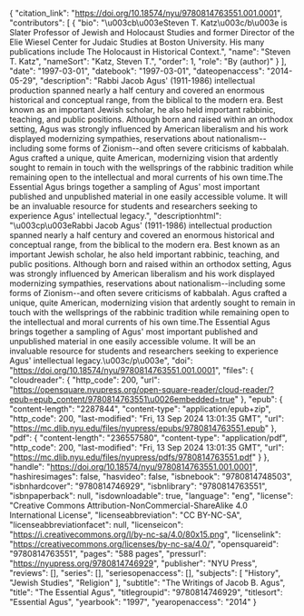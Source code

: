 {
   "citation_link": "https://doi.org/10.18574/nyu/9780814763551.001.0001",
   "contributors": [
     {
       "bio": "\u003cb\u003eSteven T. Katz\u003c/b\u003e is Slater Professor of Jewish and Holocaust Studies and former Director of the Elie Wiesel Center for Judaic Studies at Boston University. His many publications include The Holocaust in Historical Context.",
       "name": "Steven T. Katz",
       "nameSort": "Katz, Steven T.",
       "order": 1,
       "role": "By (author)"
     }
   ],
   "date": "1997-03-01",
   "datebook": "1997-03-01",
   "dateopenaccess": "2014-05-29",
   "description": "Rabbi Jacob Agus' (1911-1986) intellectual production spanned nearly a half century and covered an enormous historical and conceptual range, from the biblical to the modern era. Best known as an important Jewish scholar, he also held important rabbinic, teaching, and public positions. Although born and raised within an orthodox setting, Agus was strongly influenced by American liberalism and his work displayed modernizing sympathies, reservations about nationalism--including some forms of Zionism--and often severe criticisms of kabbalah. Agus crafted a unique, quite American, modernizing vision that ardently sought to remain in touch with the wellsprings of the rabbinic tradition while remaining open to the intellectual and moral currents of his own time.The Essential Agus brings together a sampling of Agus' most important published and unpublished material in one easily accessible volume. It will be an invaluable resource for students and researchers seeking to experience Agus' intellectual legacy.",
   "descriptionhtml": "\u003cp\u003eRabbi Jacob Agus' (1911-1986) intellectual production spanned nearly a half century and covered an enormous historical and conceptual range, from the biblical to the modern era. Best known as an important Jewish scholar, he also held important rabbinic, teaching, and public positions. Although born and raised within an orthodox setting, Agus was strongly influenced by American liberalism and his work displayed modernizing sympathies, reservations about nationalism--including some forms of Zionism--and often severe criticisms of kabbalah. Agus crafted a unique, quite American, modernizing vision that ardently sought to remain in touch with the wellsprings of the rabbinic tradition while remaining open to the intellectual and moral currents of his own time.The Essential Agus brings together a sampling of Agus' most important published and unpublished material in one easily accessible volume. It will be an invaluable resource for students and researchers seeking to experience Agus' intellectual legacy.\u003c/p\u003e",
   "doi": "https://doi.org/10.18574/nyu/9780814763551.001.0001",
   "files": {
     "cloudreader": {
       "http_code": 200,
       "url": "https://opensquare.nyupress.org/open-square-reader/cloud-reader/?epub=epub_content/9780814763551\u0026embedded=true"
     },
     "epub": {
       "content-length": "2287844",
       "content-type": "application/epub+zip",
       "http_code": 200,
       "last-modified": "Fri, 13 Sep 2024 13:01:35 GMT",
       "url": "https://mc.dlib.nyu.edu/files/nyupress/epubs/9780814763551.epub"
     },
     "pdf": {
       "content-length": "236557580",
       "content-type": "application/pdf",
       "http_code": 200,
       "last-modified": "Fri, 13 Sep 2024 13:01:35 GMT",
       "url": "https://mc.dlib.nyu.edu/files/nyupress/pdfs/9780814763551.pdf"
     }
   },
   "handle": "https://doi.org/10.18574/nyu/9780814763551.001.0001",
   "hashiresimages": false,
   "hasvideo": false,
   "isbnebook": "9780814748503",
   "isbnhardcover": "9780814746929",
   "isbnlibrary": "9780814763551",
   "isbnpaperback": null,
   "isdownloadable": true,
   "language": "eng",
   "license": "Creative Commons Attribution-NonCommercial-ShareAlike 4.0 International License",
   "licenseabbreviation": "CC BY-NC-SA",
   "licenseabbreviationfacet": null,
   "licenseicon": "https://i.creativecommons.org/l/by-nc-sa/4.0/80x15.png",
   "licenselink": "https://creativecommons.org/licenses/by-nc-sa/4.0/",
   "opensquareid": "9780814763551",
   "pages": "588 pages",
   "pressurl": "https://nyupress.org/9780814746929",
   "publisher": "NYU Press",
   "reviews": [],
   "series": [],
   "seriesopenaccess": [],
   "subjects": [
     "History",
     "Jewish Studies",
     "Religion"
   ],
   "subtitle": "The Writings of Jacob B. Agus",
   "title": "The Essential Agus",
   "titlegroupid": "9780814746929",
   "titlesort": "Essential Agus",
   "yearbook": "1997",
   "yearopenaccess": "2014"
 }
